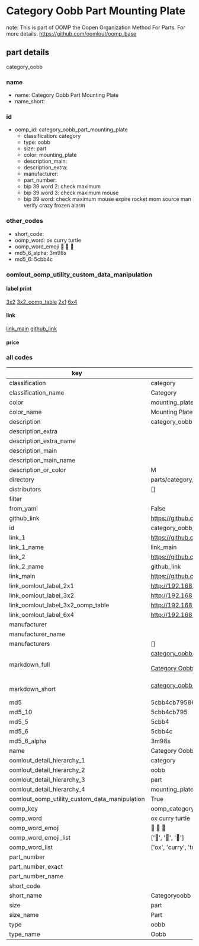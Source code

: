 # Category Oobb Part Mounting Plate  

note: This is part of OOMP the Oopen Organization Method For Parts. For more details: https://github.com/oomlout/oomp_base

##  part details



category_oobb

### name
* name: Category Oobb Part Mounting Plate
* name_short: 
### id
* oomp_id: category_oobb_part_mounting_plate
  * classification: category
  * type: oobb
  * size: part
  * color: mounting_plate
  * description_main: 
  * description_extra: 
  * manufacturer: 
  * part_number: 
  * bip 39 word 2: check maximum
  * bip 39 word 3: check maximum mouse
  * bip 39 word: check maximum mouse expire rocket mom source man verify crazy frozen alarm

### other_codes
* short_code: 
* oomp_word: ox curry turtle
* oomp_word_emoji :ox: :curry: :turtle:
* md5_6_alpha: 3m98s
* md5_6: 5cbb4c






### oomlout_oomp_utility_custom_data_manipulation
#### label print
[3x2](http://192.168.1.245:1112/?label=oomp%203m98s)
[3x2_oomp_table](http://192.168.1.107:1112/?label=oomp%203m98s)
[2x1](http://192.168.1.242:1112/?label=oomp%203m98s)
[6x4](http://192.168.1.55:1112/?label=oomp%203m98s)    

#### link

[link_main](https://github.com/oomlout/oomlout_oomp_current_version_messy/tree/main/parts/category_oobb_part_mounting_plate) [github_link](https://github.com/oomlout/oomlout_oomp_part_src/tree/main/parts/category_oobb_part_mounting_plate)                             

#### price







### all codes 
| key | value |  
| --- | --- |  
| classification | category |  
| classification_name | Category |  
| color | mounting_plate |  
| color_name | Mounting Plate |  
| description | category_oobb |  
| description_extra |  |  
| description_extra_name |  |  
| description_main |  |  
| description_main_name |  |  
| description_or_color | M  |  
| directory | parts/category_oobb_part_mounting_plate |  
| distributors | [] |  
| filter |  |  
| from_yaml | False |  
| github_link | https://github.com/oomlout/oomlout_oomp_part_src/tree/main/parts/category_oobb_part_mounting_plate |  
| id | category_oobb_part_mounting_plate |  
| link_1 | https://github.com/oomlout/oomlout_oomp_current_version_messy/tree/main/parts/category_oobb_part_mounting_plate |  
| link_1_name | link_main |  
| link_2 | https://github.com/oomlout/oomlout_oomp_part_src/tree/main/parts/category_oobb_part_mounting_plate |  
| link_2_name | github_link |  
| link_main | https://github.com/oomlout/oomlout_oomp_current_version_messy/tree/main/parts/category_oobb_part_mounting_plate |  
| link_oomlout_label_2x1 | http://192.168.1.242:1112/?label=oomp%203m98s |  
| link_oomlout_label_3x2 | http://192.168.1.245:1112/?label=oomp%203m98s |  
| link_oomlout_label_3x2_oomp_table | http://192.168.1.107:1112/?label=oomp%203m98s |  
| link_oomlout_label_6x4 | http://192.168.1.55:1112/?label=oomp%203m98s |  
| manufacturer |  |  
| manufacturer_name |  |  
| manufacturers | [] |  
| markdown_full | [category_oobb_part_mounting_plate](https://github.com/oomlout/oomlout_oomp_current_version_messy/tree/main/parts/category_oobb_part_mounting_plate)<br>[](https://github.com/oomlout/oomlout_oomp_current_version_messy/tree/main/parts/category_oobb_part_mounting_plate)<br>[Category Oobb Part Mounting Plate](https://github.com/oomlout/oomlout_oomp_current_version_messy/tree/main/parts/category_oobb_part_mounting_plate)<br><br> |  
| markdown_short | [category_oobb_part_mounting_plate](https://github.com/oomlout/oomlout_oomp_current_version_messy/tree/main/parts/category_oobb_part_mounting_plate)<br><br> |  
| md5 | 5cbb4cb79586da023b5db50721625938 |  
| md5_10 | 5cbb4cb795 |  
| md5_5 | 5cbb4 |  
| md5_6 | 5cbb4c |  
| md5_6_alpha | 3m98s |  
| name | Category Oobb Part Mounting Plate |  
| oomlout_detail_hierarchy_1 | category |  
| oomlout_detail_hierarchy_2 | oobb |  
| oomlout_detail_hierarchy_3 | part |  
| oomlout_detail_hierarchy_4 | mounting_plate |  
| oomlout_oomp_utility_custom_data_manipulation | True |  
| oomp_key | oomp_category_oobb_part_mounting_plate |  
| oomp_word | ox curry turtle |  
| oomp_word_emoji | :ox: :curry: :turtle: |  
| oomp_word_emoji_list | [':ox:', ':curry:', ':turtle:'] |  
| oomp_word_list | ['ox', 'curry', 'turtle'] |  
| part_number |  |  
| part_number_exact |  |  
| part_number_name |  |  
| short_code |  |  
| short_name | Categoryoobb |  
| size | part |  
| size_name | Part |  
| type | oobb |  
| type_name | Oobb |  

